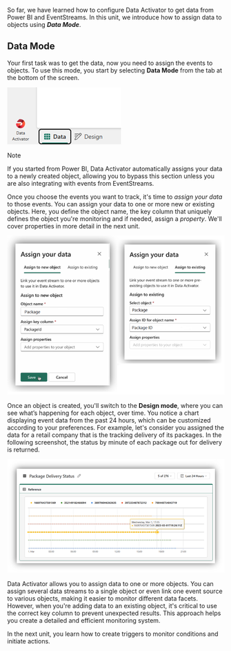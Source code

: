 

So far, we have learned how to configure Data Activator to get data from Power BI and EventStreams. In this unit, we introduce how to assign data to objects using ***Data Mode***.

## Data Mode

Your first task was to get the data, now you need to assign the events to objects. To use this mode, you start by selecting **Data Mode** from the tab at the bottom of the screen.

![Screenshot of selecting Data mode in Data Activator.](../media/data-activator-data-design.png)

> [!NOTE]
> If you started from Power BI, Data Activator automatically assigns your data to a newly created object, allowing you to bypass this section unless you are also integrating with events from EventStreams.

Once you choose the events you want to track, it's time to *assign your data* to those events. You can assign your data to one or more new or existing objects. Here, you define the object name, the key column that uniquely defines the object you're monitoring and if needed, assign a *property*. We'll cover properties in more detail in the next unit.

![Screenshot of assigning your data in Data mode in Data Activator.](../media/data-activator-data-mode-assign-your-data.png)

Once an object is created, you'll switch to the **Design mode**, where you can see what’s happening for each object, over time. You notice a chart displaying event data from the past 24 hours, which can be customized according to your preferences. For example, let's consider you assigned the data for a retail company that is the tracking delivery of its packages. In the following screenshot, the status by minute of each package out for delivery is returned.

![Screenshot of Design mode delivery package example in Data Activator.](../media/data-activator-design-mode-delivery-package-example.png)

Data Activator allows you to assign data to one or more objects. You can assign several data streams to a single object or even link one event source to various objects, making it easier to monitor different data facets. However, when you're adding data to an existing object, it's critical to use the correct key column to prevent unexpected results. This approach helps you create a detailed and efficient monitoring system.

In the next unit, you learn how to create triggers to monitor conditions and initiate actions.